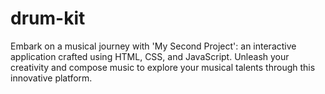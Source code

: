 # drum-kit
Embark on a musical journey with 'My Second Project': an interactive application crafted using HTML, CSS, and JavaScript. Unleash your creativity and compose music to explore your musical talents through this innovative platform.
